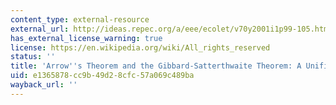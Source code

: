 ```yaml
---
content_type: external-resource
external_url: http://ideas.repec.org/a/eee/ecolet/v70y2001i1p99-105.html
has_external_license_warning: true
license: https://en.wikipedia.org/wiki/All_rights_reserved
status: ''
title: 'Arrow''s Theorem and the Gibbard-Satterthwaite Theorem: A Unified Approach'
uid: e1365878-cc9b-49d2-8cfc-57a069c489ba
wayback_url: ''
---
```

